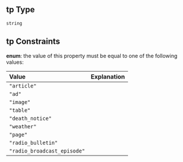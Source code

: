 ## tp Type

`string`

## tp Constraints

**enum**: the value of this property must be equal to one of the following values:

| Value                       | Explanation |
| :-------------------------- | :---------- |
| `"article"`                 |             |
| `"ad"`                      |             |
| `"image"`                   |             |
| `"table"`                   |             |
| `"death_notice"`            |             |
| `"weather"`                 |             |
| `"page"`                    |             |
| `"radio_bulletin"`          |             |
| `"radio_broadcast_episode"` |             |
